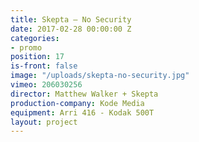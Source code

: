 ```yaml
---
title: Skepta — No Security
date: 2017-02-28 00:00:00 Z
categories:
- promo
position: 17
is-front: false
image: "/uploads/skepta-no-security.jpg"
vimeo: 206030256
director: Matthew Walker + Skepta
production-company: Kode Media
equipment: Arri 416 - Kodak 500T
layout: project
---
```



